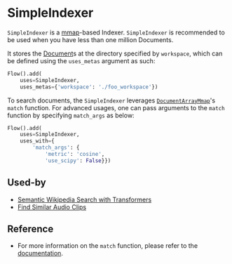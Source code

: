 # SimpleIndexer

`SimpleIndexer` is a [mmap](https://docs.python.org/3/library/mmap.html)-based Indexer. 
`SimpleIndexer` is recommended to be used when you have less than one million Documents. 


It stores the [Document](https://docs.jina.ai/fundamentals/document/document-api/)s at the directory specified by `workspace`, 
which can be defined using the `uses_metas` argument as such:

```python
Flow().add(
    uses=SimpleIndexer,
    uses_metas={'workspace': './foo_workspace'})
```

To search documents, the `SimpleIndexer` leverages [`DocumentArrayMmap`](https://docs.jina.ai/fundamentals/document/documentarraymemmap-api/)'s `match` function. 
For advanced usages, one can pass arguments to the `match` function by specifying `match_args` as below:

```python
Flow().add(
    uses=SimpleIndexer,
    uses_with={
        'match_args': {
            'metric': 'cosine',
            'use_scipy': False}})
```

## Used-by
- [Semantic Wikipedia Search with Transformers](https://github.com/jina-ai/examples/tree/master/wikipedia-sentences)
- [Find Similar Audio Clips](https://github.com/jina-ai/examples/tree/master/audio-to-audio-search)

## Reference
- For more information on the `match` function, please refer to the [documentation](https://docs.jina.ai/api/jina.types.arrays.neural_ops/#jina.types.arrays.neural_ops.DocumentArrayNeuralOpsMixin.match).
